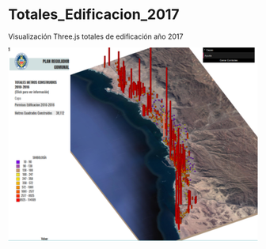# Totales_Edificacion_2017
Visualización Three.js totales de edificación año 2017


![totales](tot_edif.png)
